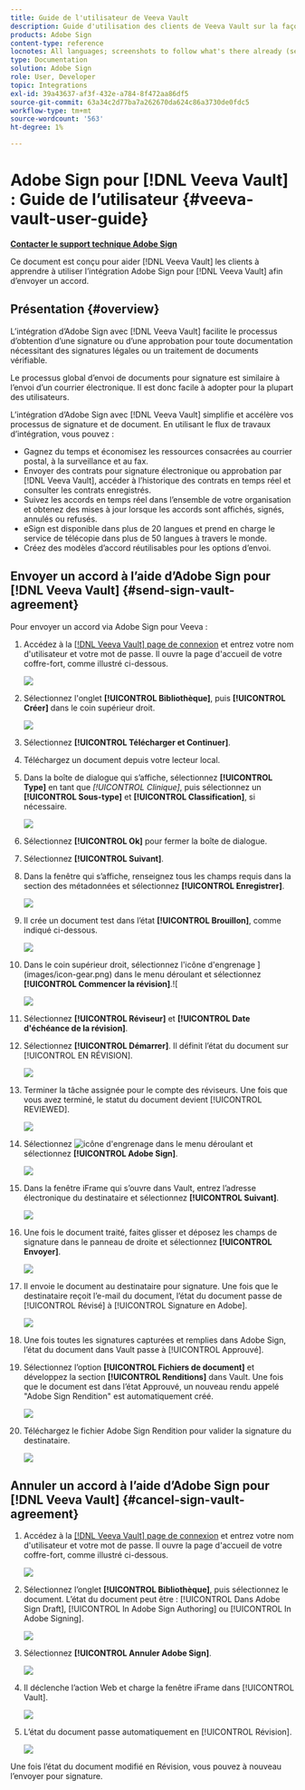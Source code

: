 ```yaml
---
title: Guide de l'utilisateur de Veeva Vault
description: Guide d'utilisation des clients de Veeva Vault sur la façon d'utiliser l'intégration Adobe Sign avec Veeva
products: Adobe Sign
content-type: reference
locnotes: All languages; screenshots to follow what's there already (seems there is a mix within a given language version of the article)
type: Documentation
solution: Adobe Sign
role: User, Developer
topic: Integrations
exl-id: 39a43637-af3f-432e-a784-8f472aa86df5
source-git-commit: 63a34c2d77ba7a262670da624c86a3730de0fdc5
workflow-type: tm+mt
source-wordcount: '563'
ht-degree: 1%

---
```


# Adobe Sign pour [!DNL Veeva Vault] : Guide de l’utilisateur {#veeva-vault-user-guide}

[**Contacter le support technique Adobe Sign**](https://adobe.com/go/adobesign-support-center_fr)

Ce document est conçu pour aider [!DNL Veeva Vault] les clients à apprendre à utiliser l’intégration Adobe Sign pour [!DNL Veeva Vault] afin d’envoyer un accord.

## Présentation {#overview}

L’intégration d’Adobe Sign avec [!DNL Veeva Vault] facilite le processus d’obtention d’une signature ou d’une approbation pour toute documentation nécessitant des signatures légales ou un traitement de documents vérifiable.

Le processus global d’envoi de documents pour signature est similaire à l’envoi d’un courrier électronique. Il est donc facile à adopter pour la plupart des utilisateurs.

L’intégration d’Adobe Sign avec [!DNL Veeva Vault] simplifie et accélère vos processus de signature et de document. En utilisant le flux de travaux d’intégration, vous pouvez :

* Gagnez du temps et économisez les ressources consacrées au courrier postal, à la surveillance et au fax.
* Envoyer des contrats pour signature électronique ou approbation par [!DNL Veeva Vault], accéder à l’historique des contrats en temps réel et consulter les contrats enregistrés.
* Suivez les accords en temps réel dans l’ensemble de votre organisation et obtenez des mises à jour lorsque les accords sont affichés, signés, annulés ou refusés.
* eSign est disponible dans plus de 20 langues et prend en charge le service de télécopie dans plus de 50 langues à travers le monde.
* Créez des modèles d’accord réutilisables pour les options d’envoi.

## Envoyer un accord à l’aide d’Adobe Sign pour [!DNL Veeva Vault] {#send-sign-vault-agreement}

Pour envoyer un accord via Adobe Sign pour Veeva :

1. Accédez à la [[!DNL Veeva Vault] page de connexion](https://login.veevavault.com/) et entrez votre nom d&#39;utilisateur et votre mot de passe. Il ouvre la page d&#39;accueil de votre coffre-fort, comme illustré ci-dessous.

   ![](images/vault-home.png)

1. Sélectionnez l&#39;onglet **[!UICONTROL Bibliothèque]**, puis **[!UICONTROL Créer]** dans le coin supérieur droit.

   ![](images/create-library.png)

1. Sélectionnez **[!UICONTROL Télécharger et Continuer]**.

1. Téléchargez un document depuis votre lecteur local.

1. Dans la boîte de dialogue qui s’affiche, sélectionnez **[!UICONTROL Type]** en tant que *[!UICONTROL Clinique]*, puis sélectionnez un **[!UICONTROL Sous-type]** et **[!UICONTROL Classification]**, si nécessaire.

   ![](images/choose-document-type.png)

1. Sélectionnez **[!UICONTROL Ok]** pour fermer la boîte de dialogue.

1. Sélectionnez **[!UICONTROL Suivant]**.

1. Dans la fenêtre qui s’affiche, renseignez tous les champs requis dans la section des métadonnées et sélectionnez **[!UICONTROL Enregistrer]**.

   ![](images/metadata-details.png)

1. Il crée un document test dans l’état **[!UICONTROL Brouillon]**, comme indiqué ci-dessous.

   ![](images/document-draft.png)

1. Dans le coin supérieur droit, sélectionnez l&#39;icône d&#39;engrenage ](images/icon-gear.png) dans le menu déroulant et sélectionnez **[!UICONTROL Commencer la révision]**.![

   ![](images/start-review.png)

1. Sélectionnez **[!UICONTROL Réviseur]** et **[!UICONTROL Date d&#39;échéance de la révision]**.

1. Sélectionnez **[!UICONTROL Démarrer]**. Il définit l’état du document sur [!UICONTROL EN RÉVISION].

   ![](images/in-review.png)

1. Terminer la tâche assignée pour le compte des réviseurs. Une fois que vous avez terminé, le statut du document devient [!UICONTROL REVIEWED].

   ![](images/reviewed-status.png)

1. Sélectionnez ![icône d&#39;engrenage](images/icon-gear.png) dans le menu déroulant et sélectionnez **[!UICONTROL Adobe Sign]**.

   ![](images/select-adobe-sign.png)

1. Dans la fenêtre iFrame qui s’ouvre dans Vault, entrez l’adresse électronique du destinataire et sélectionnez **[!UICONTROL Suivant]**.

   ![](images/iframe.png)

1. Une fois le document traité, faites glisser et déposez les champs de signature dans le panneau de droite et sélectionnez **[!UICONTROL Envoyer]**.

   ![](images/add-signature-fields.png)

1. Il envoie le document au destinataire pour signature. Une fois que le destinataire reçoit l’e-mail du document, l’état du document passe de [!UICONTROL Révisé] à [!UICONTROL Signature en Adobe].

   ![](images/in-adobe-signing.png)

1. Une fois toutes les signatures capturées et remplies dans Adobe Sign, l’état du document dans Vault passe à [!UICONTROL Approuvé].

1. Sélectionnez l’option **[!UICONTROL Fichiers de document]** et développez la section **[!UICONTROL Renditions]** dans Vault. Une fois que le document est dans l’état Approuvé, un nouveau rendu appelé &quot;Adobe Sign Rendition&quot; est automatiquement créé.

   ![](images/document-files.png)

1. Téléchargez le fichier Adobe Sign Rendition pour valider la signature du destinataire.

   ![](images/verify-signature.png)

## Annuler un accord à l’aide d’Adobe Sign pour [!DNL Veeva Vault] {#cancel-sign-vault-agreement}

1. Accédez à la [[!DNL Veeva Vault] page de connexion](https://login.veevavault.com/) et entrez votre nom d&#39;utilisateur et votre mot de passe. Il ouvre la page d&#39;accueil de votre coffre-fort, comme illustré ci-dessous.

   ![](images/vault-home.png)

1. Sélectionnez l’onglet **[!UICONTROL Bibliothèque]**, puis sélectionnez le document. L’état du document peut être : [!UICONTROL Dans Adobe Sign Draft], [!UICONTROL In Adobe Sign Authoring] ou [!UICONTROL In Adobe Signing].

   ![](images/document-adobe-sign-authoring.png)

1. Sélectionnez **[!UICONTROL Annuler Adobe Sign]**.

   ![](images/cancel-document.png)

1. Il déclenche l’action Web et charge la fenêtre iFrame dans [!UICONTROL Vault].

   ![](images/cancelled-document.png)

1. L’état du document passe automatiquement en [!UICONTROL Révision].

   ![](images/cancel-reviewed.png)

Une fois l’état du document modifié en Révision, vous pouvez à nouveau l’envoyer pour signature.

